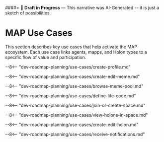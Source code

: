 ####> 🚧 **Draft in Progress** — This narrative was AI-Generated -- it is just a sketch of possibilities.

# MAP Use Cases

This section describes key use cases that help activate the MAP ecosystem. Each use case links agents, mapps, and Holon types to a specific flow of value and participation.

--8<-- "dev-roadmap-planning/use-cases/create-profile.md"

--8<-- "dev-roadmap-planning/use-cases/create-edit-meme.md"

--8<-- "dev-roadmap-planning/use-cases/browse-meme-pool.md"

--8<-- "dev-roadmap-planning/use-cases/define-life-code.md"

--8<-- "dev-roadmap-planning/use-cases/join-or-create-space.md"

--8<-- "dev-roadmap-planning/use-cases/view-holons-in-space.md"

--8<-- "dev-roadmap-planning/use-cases/create-edit-holon.md"

--8<-- "dev-roadmap-planning/use-cases/receive-notifications.md"